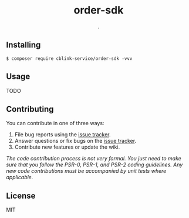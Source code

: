 <h1 align="center"> order-sdk </h1>

<p align="center"> .</p>


## Installing

```shell
$ composer require cblink-service/order-sdk -vvv
```

## Usage

TODO

## Contributing

You can contribute in one of three ways:

1. File bug reports using the [issue tracker](https://github.com/cblink-service/order-sdk/issues).
2. Answer questions or fix bugs on the [issue tracker](https://github.com/cblink-service/order-sdk/issues).
3. Contribute new features or update the wiki.

_The code contribution process is not very formal. You just need to make sure that you follow the PSR-0, PSR-1, and PSR-2 coding guidelines. Any new code contributions must be accompanied by unit tests where applicable._

## License

MIT